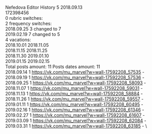 Nefedova	Editor History 5 2018.09.13\
172398456\
0 rubric switches:\
2 frequency switches:\
2018.09.25 3 changed to 7 \
2019.02.19 7 changed to 5 \
4 vacations:\
2018.10.01 2018.11.05 \
2018.11.15 2018.11.25 \
2018.11.30 2019.01.10 \
2019.01.15 2019.02.15 \
Total posts amount: 11	Posts dates amount: 11\
2018.09.14 1 https://vk.com/mu_marvel?w=wall-17592208_57535 - \
2018.09.19 1 https://vk.com/mu_marvel?w=wall-17592208_57536 - \
2018.09.25 1 https://vk.com/mu_marvel?w=wall-17592208_58093 - \
2018.11.07 1 https://vk.com/mu_marvel?w=wall-17592208_59031 - \
2018.11.13 1 https://vk.com/mu_marvel?w=wall-17592208_58884 - \
2018.11.26 1 https://vk.com/mu_marvel?w=wall-17592208_59557 - \
2019.01.11 1 https://vk.com/mu_marvel?w=wall-17592208_60495 - \
2019.02.16 1 https://vk.com/mu_marvel?w=wall-17592208_61346 - \
2019.02.27 1 https://vk.com/mu_marvel?w=wall-17592208_61607 - \
2019.03.09 1 https://vk.com/mu_marvel?w=wall-17592208_62084 - \
2019.03.31 1 https://vk.com/mu_marvel?w=wall-17592208_63185 - \
